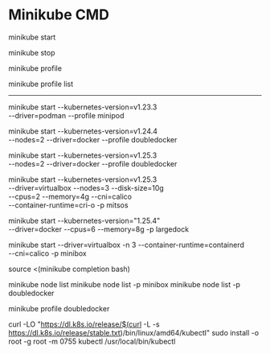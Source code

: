 # Minikube CMD

minikube start

minikube stop

minikube profile

minikube profile list

-------------------------------

minikube start --kubernetes-version=v1.23.3 \
  --driver=podman --profile minipod

minikube start --kubernetes-version=v1.24.4 \
    --nodes=2 --driver=docker --profile doubledocker

minikube start --kubernetes-version=v1.25.3 \
    --nodes=2 --driver=docker --profile doubledocker

minikube start --kubernetes-version=v1.25.3 \
    --driver=virtualbox --nodes=3 --disk-size=10g \
    --cpus=2 --memory=4g --cni=calico \
    --container-runtime=cri-o -p mitsos

minikube start --kubernetes-version="1.25.4" \
    --driver=docker --cpus=6 --memory=8g -p largedock

minikube start --driver=virtualbox -n 3 --container-runtime=containerd \
  --cni=calico -p minibox

source <(minikube completion bash)

minikube node list
minikube node list -p minibox
minikube node list -p doubledocker

minikube profile doubledocker

curl -LO "https://dl.k8s.io/release/$(curl -L -s https://dl.k8s.io/release/stable.txt)/bin/linux/amd64/kubectl"
sudo install -o root -g root -m 0755 kubectl /usr/local/bin/kubectl